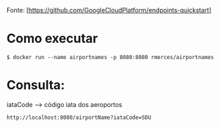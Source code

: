 Fonte:
[https://github.com/GoogleCloudPlatform/endpoints-quickstart]

# Como executar
```
$ docker run --name airportnames -p 8080:8080 rmerces/airportnames
```

# Consulta:

iataCode --> código iata dos aeroportos

```
http://localhost:8080/airportName?iataCode=SDU
```
